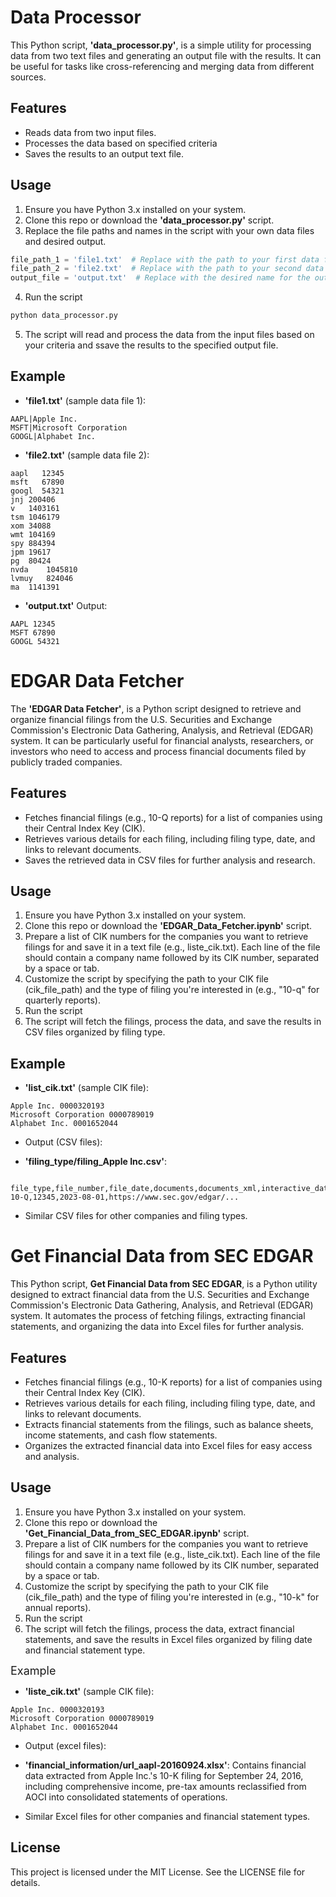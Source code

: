 # Data Processor

This Python script, **'data_processor.py'**, is a simple utility for processing data from two text files and generating an output file with the results. It can be useful for tasks like cross-referencing and merging data from different sources.

## Features

* Reads data from two input files.
* Processes the data based on specified criteria
* Saves the results to an output text file.

## Usage

1. Ensure you have Python 3.x installed on your system.
2. Clone this repo or download the **'data_processor.py'** script.
3. Replace the file paths and names in the script with your own data files and desired output.

```python linenums
file_path_1 = 'file1.txt'  # Replace with the path to your first data file, it should contain the SYMBOLS
file_path_2 = 'file2.txt'  # Replace with the path to your second data file, it should contain the CIK numbers
output_file = 'output.txt'  # Replace with the desired name for the output file, it will contain the symbol with their associated CIK number
```

4. Run the script

``` python linenums
python data_processor.py
```

5. The script will read and process the data from the input files based on your criteria and ssave the results to the specified output file.

## Example

* __'file1.txt'__ (sample data file 1):

``` 
AAPL|Apple Inc.
MSFT|Microsoft Corporation
GOOGL|Alphabet Inc.
```

* __'file2.txt'__ (sample data file 2):

``` 
aapl   12345
msft   67890
googl  54321
jnj	200406
v	1403161
tsm	1046179
xom	34088
wmt	104169
spy	884394
jpm	19617
pg	80424
nvda	1045810
lvmuy	824046
ma	1141391
```

* __'output.txt'__ Output:

``` 
AAPL 12345
MSFT 67890
GOOGL 54321
```

# EDGAR Data Fetcher

The **'EDGAR Data Fetcher'**, is a Python script designed to retrieve and organize financial filings from the U.S. Securities and Exchange Commission's Electronic Data Gathering, Analysis, and Retrieval (EDGAR) system. It can be particularly useful for financial analysts, researchers, or investors who need to access and process financial documents filed by publicly traded companies.

## Features

* Fetches financial filings (e.g., 10-Q reports) for a list of companies using their Central Index Key (CIK).
* Retrieves various details for each filing, including filing type, date, and links to relevant documents.
* Saves the retrieved data in CSV files for further analysis and research.

## Usage

1. Ensure you have Python 3.x installed on your system.
2. Clone this repo or download the **'EDGAR_Data_Fetcher.ipynb'** script.
3. Prepare a list of CIK numbers for the companies you want to retrieve filings for and save it in a text file (e.g., liste_cik.txt). Each line of the file should contain a company name followed by its CIK number, separated by a space or tab.
4. Customize the script by specifying the path to your CIK file (cik_file_path) and the type of filing you're interested in (e.g., "10-q" for quarterly reports).
5. Run the script
6. The script will fetch the filings, process the data, and save the results in CSV files organized by filing type.

## Example

* __'list_cik.txt'__ (sample CIK file):

``` 
Apple Inc. 0000320193
Microsoft Corporation 0000789019
Alphabet Inc. 0001652044

```

* Output (CSV files):

* __'filing_type/filing_Apple Inc.csv'__:
``` 
    file_type,file_number,file_date,documents,documents_xml,interactive_data,filing_number
10-Q,12345,2023-08-01,https://www.sec.gov/edgar/...
```

* Similar CSV files for other companies and filing types.

# Get Financial Data from SEC EDGAR

This Python script, **Get Financial Data from SEC EDGAR**, is a Python utility designed to extract financial data from the U.S. Securities and Exchange Commission's Electronic Data Gathering, Analysis, and Retrieval (EDGAR) system. It automates the process of fetching filings, extracting financial statements, and organizing the data into Excel files for further analysis.

## Features

* Fetches financial filings (e.g., 10-K reports) for a list of companies using their Central Index Key (CIK).
* Retrieves various details for each filing, including filing type, date, and links to relevant documents.
* Extracts financial statements from the filings, such as balance sheets, income statements, and cash flow statements.
* Organizes the extracted financial data into Excel files for easy access and analysis.

## Usage

1. Ensure you have Python 3.x installed on your system.
2. Clone this repo or download the **'Get_Financial_Data_from_SEC_EDGAR.ipynb'** script.
3. Prepare a list of CIK numbers for the companies you want to retrieve filings for and save it in a text file (e.g., liste_cik.txt). Each line of the file should contain a company name followed by its CIK number, separated by a space or tab.
4. Customize the script by specifying the path to your CIK file (cik_file_path) and the type of filing you're interested in (e.g., "10-k" for annual reports).
5. Run the script
6. The script will fetch the filings, process the data, extract financial statements, and save the results in Excel files organized by filing date and financial statement type.

<span style="font-size:18px;">Example</span>

* __'liste_cik.txt'__ (sample CIK file):

``` 
Apple Inc. 0000320193
Microsoft Corporation 0000789019
Alphabet Inc. 0001652044
```

* Output (excel files):

* __'financial_information/url_aapl-20160924.xlsx'__:
Contains financial data extracted from Apple Inc.'s 10-K filing for September 24, 2016, including comprehensive income, pre-tax amounts reclassified from AOCI into consolidated statements of operations.
* Similar Excel files for other companies and financial statement types.

## License

This project is licensed under the MIT License. See the LICENSE file for details.

